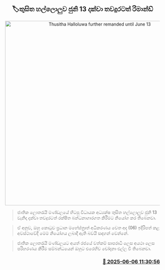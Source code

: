 <p align='center'><b><h2 align='center' title='Thusitha Halloluwa further remanded until June 13'>🏷තුසිත හල්ලොලුව ජුනි 13 දක්වා තවදුරටත් රිමාන්ඩ් </h2></b></p>
<p align='center'><img src='https://helakuru.sgp1.cdn.digitaloceanspaces.com/esana/images/lib/thusitha-haloluwa.jpg' width='600' alt='Thusitha Halloluwa further remanded until June 13'></p>

> ජාතික ලොතරැයි මණ්ඩලයේ හිටපු විධායක අධ්‍යක්ෂ තුසිත හල්ලොලුව ජුනි 13 වැනිදා දක්වා තවදුරටත් රක්ෂිත බන්ධනාගාරගත කිරීමට නියෝග කර තිබෙනවා.

> ඒ අනුව, ඔහු කොටුව ප්‍රධාන මහේස්ත්‍රාත් අධිකරණය වෙත අද (06) ඉදිරිපත් කළ අවස්ථාවේදී මෙම නියෝගය ලබාදී ඇති බවයි සඳහන් වෙන්නේ.

> ජාතික ලොතරැයි මණ්ඩලයට අයත් රජයේ වත්කම් සාපරාධී ලෙස අයථා ලෙස පරිහරණය කිරීම සම්බන්ධයෙන් ඔහුට එරෙහිව චෝදනා එල්ල වී තිබෙනවා.



<h3 align='right'><a href='https://www.helakuru.lk/esana/p/110782/'>📅 2025-06-06 11:30:56</a></h3>

